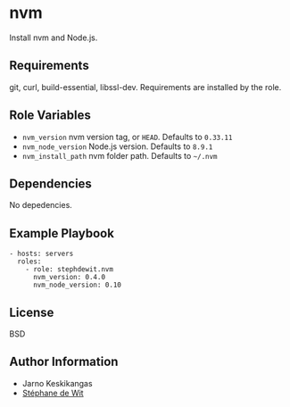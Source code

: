 nvm
========

Install nvm and Node.js.

Requirements
------------

git, curl, build-essential, libssl-dev. Requirements are installed by the role.

Role Variables
--------------

* `nvm_version` nvm version tag, or `HEAD`. Defaults to `0.33.11`
* `nvm_node_version` Node.js version. Defaults to `8.9.1`
* `nvm_install_path` nvm folder path. Defaults to `~/.nvm`

Dependencies
------------

No depedencies.

Example Playbook
-------------------------

    - hosts: servers
      roles:
        - role: stephdewit.nvm
          nvm_version: 0.4.0
          nvm_node_version: 0.10

License
-------

BSD

Author Information
------------------

- Jarno Keskikangas
- [Stéphane de Wit](https://www.stephanedewit.be)
